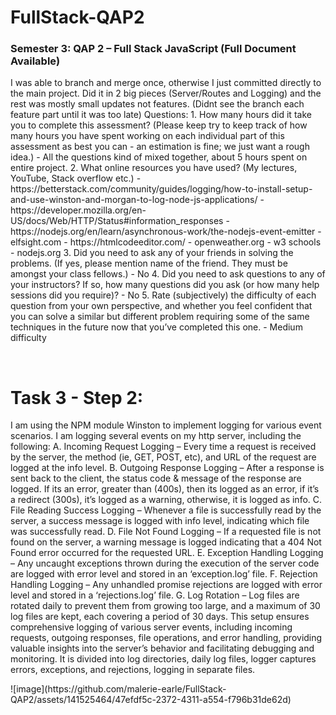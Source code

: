 # FullStack-QAP2
<h3>Semester 3: QAP 2 – Full Stack JavaScript (Full Document Available)</h3>
<p>I was able to branch and merge once, otherwise I just committed directly to the main project. Did it in 2 big pieces (Server/Routes and Logging) and the rest was mostly small updates not features. (Didnt see the branch each feature part until it was too late)
Questions:
1. How many hours did it take you to complete this assessment? (Please keep try to keep track of how many hours you have spent working on each individual part of this assessment as best you can - an estimation is fine; we just want a rough idea.)
- All the questions kind of mixed together, about 5 hours spent on entire project.
2. What online resources you have used? (My lectures, YouTube, Stack overflow etc.)
- https://betterstack.com/community/guides/logging/how-to-install-setup-and-use-winston-and-morgan-to-log-node-js-applications/
- https://developer.mozilla.org/en-US/docs/Web/HTTP/Status#information_responses
- https://nodejs.org/en/learn/asynchronous-work/the-nodejs-event-emitter
- elfsight.com
- https://htmlcodeeditor.com/
- openweather.org
- w3 schools
- nodejs.org
3. Did you need to ask any of your friends in solving the problems. (If yes, please mention name of the friend. They must be amongst your class fellows.)
- No
4. Did you need to ask questions to any of your instructors? If so, how many questions did you ask (or how many help sessions did you require)?
- No
5. Rate (subjectively) the difficulty of each question from your own perspective, and whether you feel confident that you can solve a similar but different problem requiring some of the same techniques in the future now that you’ve completed this one.
- Medium difficulty</p>
<br />
<h1>Task 3 - Step 2: </h1>
<p>I am using the NPM module Winston to implement logging for various event scenarios. I am logging several events on my http server, including the following:
A.	Incoming Request Logging – Every time a request is received by the server, the method (ie, GET, POST, etc), and URL of the request are logged at the info level.
B.	Outgoing Response Logging – After a response is sent back to the client, the status code & message of the response are logged. If its an error, greater than (400s), then its logged as an error, if it’s a redirect (300s), it’s logged as a warning, otherwise, it is logged as info.
C.	File Reading Success Logging – Whenever a file is successfully read by the server, a success message is logged with info level, indicating which file was successfully read.
D.	File Not Found Logging – If a requested file is not found on the server, a warning message is logged indicating that a 404 Not Found error occurred for the requested URL.
E.	Exception Handling Logging – Any uncaught exceptions thrown during the execution of the server code are logged with error level and stored in an ‘exception.log’ file.
F.	Rejection Handling Logging – Any unhandled promise rejections are logged with error level and stored in a ‘rejections.log’ file.
G.	Log Rotation – Log files are rotated daily to prevent them from growing too large, and a maximum of 30 log files are kept, each covering a period of 30 days. 
This setup ensures comprehensive logging of various server events, including incoming requests, outgoing responses, file operations, and error handling, providing valuable insights into the server’s behavior and facilitating debugging and monitoring. It is divided into log directories, daily log files, logger captures errors, exceptions, and rejections, logging in separate files. </p>
![image](https://github.com/malerie-earle/FullStack-QAP2/assets/141525464/47efdf5c-2372-4311-a554-f796b31de62d)

